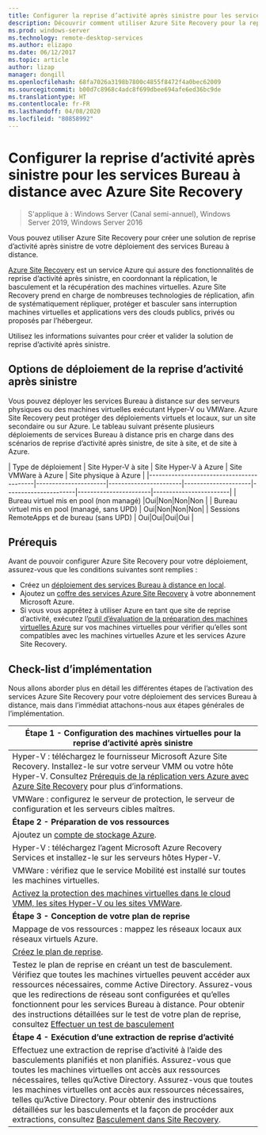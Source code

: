 ```yaml
---
title: Configurer la reprise d’activité après sinistre pour les services Bureau à distance avec Azure Site Recovery
description: Découvrir comment utiliser Azure Site Recovery pour la reprise d’activité après sinistre dans un déploiement des services Bureau à distance
ms.prod: windows-server
ms.technology: remote-desktop-services
ms.author: elizapo
ms.date: 06/12/2017
ms.topic: article
author: lizap
manager: dongill
ms.openlocfilehash: 68fa7026a3198b7800c4855f8472f4a0bec62009
ms.sourcegitcommit: b00d7c8968c4adc8f699dbee694afe6ed36bc9de
ms.translationtype: HT
ms.contentlocale: fr-FR
ms.lasthandoff: 04/08/2020
ms.locfileid: "80858992"
---
```

# <a name="set-up-disaster-recovery-for-rds-using-azure-site-recovery"></a>Configurer la reprise d’activité après sinistre pour les services Bureau à distance avec Azure Site Recovery

>S'applique à : Windows Server (Canal semi-annuel), Windows Server 2019, Windows Server 2016

Vous pouvez utiliser Azure Site Recovery pour créer une solution de reprise d’activité après sinistre de votre déploiement des services Bureau à distance. 

[Azure Site Recovery](/azure/site-recovery/site-recovery-overview) est un service Azure qui assure des fonctionnalités de reprise d’activité après sinistre, en coordonnant la réplication, le basculement et la récupération des machines virtuelles. Azure Site Recovery prend en charge de nombreuses technologies de réplication, afin de systématiquement répliquer, protéger et basculer sans interruption machines virtuelles et applications vers des clouds publics, privés ou proposés par l’hébergeur. 

Utilisez les informations suivantes pour créer et valider la solution de reprise d’activité après sinistre.

## <a name="disaster-recovery-deployment-options"></a>Options de déploiement de la reprise d’activité après sinistre

Vous pouvez déployer les services Bureau à distance sur des serveurs physiques ou des machines virtuelles exécutant Hyper-V ou VMWare. Azure Site Recovery peut protéger des déploiements virtuels et locaux, sur un site secondaire ou sur Azure. Le tableau suivant présente plusieurs déploiements de services Bureau à distance pris en charge dans des scénarios de reprise d’activité après sinistre, de site à site, et de site à Azure.

| Type de déploiement                          | Site Hyper-V à site | Site Hyper-V à Azure | Site VMWare à Azure | Site physique à Azure |
|------------------------------------------|----------------------|-----------------------|---------------------|----------------------|-----------------------|------------------------|
| Bureau virtuel mis en pool (non managé)       |Oui|Non|Non|Non |
| Bureau virtuel mis en pool (managé, sans UPD) | Oui|Non|Non|Non|
| Sessions RemoteApps et de bureau (sans UPD) | Oui|Oui|Oui|Oui  |

## <a name="prerequisites"></a>Prérequis

Avant de pouvoir configurer Azure Site Recovery pour votre déploiement, assurez-vous que les conditions suivantes sont remplies :

- Créez un [déploiement des services Bureau à distance en local](rds-deploy-infrastructure.md).
- Ajoutez un [coffre des services Azure Site Recovery](/azure/site-recovery/site-recovery-vmm-to-azure#create-a-recovery-services-vault) à votre abonnement Microsoft Azure.
- Si vous vous apprêtez à utiliser Azure en tant que site de reprise d’activité, exécutez l’[outil d’évaluation de la préparation des machines virtuelles Azure](https://azure.microsoft.com/downloads/vm-readiness-assessment/) sur vos machines virtuelles pour vérifier qu’elles sont compatibles avec les machines virtuelles Azure et les services Azure Site Recovery.
 
## <a name="implementation-checklist"></a>Check-list d’implémentation

Nous allons aborder plus en détail les différentes étapes de l’activation des services Azure Site Recovery pour votre déploiement des services Bureau à distance, mais dans l’immédiat attachons-nous aux étapes générales de l’implémentation.

| **Étape 1 - Configuration des machines virtuelles pour la reprise d’activité après sinistre**                                                                                                                                                                                               |
|--------------------------------------------------------------------------------------------------------------------------------------------------------------------------------------------------------------------------------------------|
| Hyper-V : téléchargez le fournisseur Microsoft Azure Site Recovery. Installez-le sur votre serveur VMM ou votre hôte Hyper-V. Consultez [Prérequis de la réplication vers Azure avec Azure Site Recovery](/azure/site-recovery/site-recovery-prereq) pour plus d’informations.                                                                                                                             |
| VMWare : configurez le serveur de protection, le serveur de configuration et les serveurs cibles maîtres.                                                                                                                                                      |
| **Étape 2 - Préparation de vos ressources**                                                                                                                                                                                                           |
| Ajoutez un [compte de stockage Azure](/azure/storage/storage-create-storage-account).                                                                                                                                                                                                              |
| Hyper-V : téléchargez l’agent Microsoft Azure Recovery Services et installez-le sur les serveurs hôtes Hyper-V.                                                                                                                                     |
| VMWare : vérifiez que le service Mobilité est installé sur toutes les machines virtuelles.                                                                                                                                                                           |
| [Activez la protection des machines virtuelles dans le cloud VMM, les sites Hyper-V ou les sites VMWare](rds-enable-dr-with-asr.md).                                                                                                                                                                    |
| **Étape 3 - Conception de votre plan de reprise**                                                                                                                                                                                                        |
| Mappage de vos ressources : mappez les réseaux locaux aux réseaux virtuels Azure.                                                                                                                                                                              |
| [Créez le plan de reprise](rds-disaster-recovery-plan.md). |
| Testez le plan de reprise en créant un test de basculement. Vérifiez que toutes les machines virtuelles peuvent accéder aux ressources nécessaires, comme Active Directory. Assurez-vous que les redirections de réseau sont configurées et qu’elles fonctionnent pour les services Bureau à distance. Pour obtenir des instructions détaillées sur le test de votre plan de reprise, consultez [Effectuer un test de basculement](/azure/site-recovery/site-recovery-test-failover-to-azure)|
| **Étape 4 - Exécution d’une extraction de reprise d’activité**                                                                                                                                                                                                     |
| Effectuez une extraction de reprise d’activité à l’aide des basculements planifiés et non planifiés. Assurez-vous que toutes les machines virtuelles ont accès aux ressources nécessaires, telles qu’Active Directory. Assurez-vous que toutes les machines virtuelles ont accès aux ressources nécessaires, telles qu’Active Directory. Pour obtenir des instructions détaillées sur les basculements et la façon de procéder aux extractions, consultez [Basculement dans Site Recovery](/azure/site-recovery/site-recovery-failover).|


